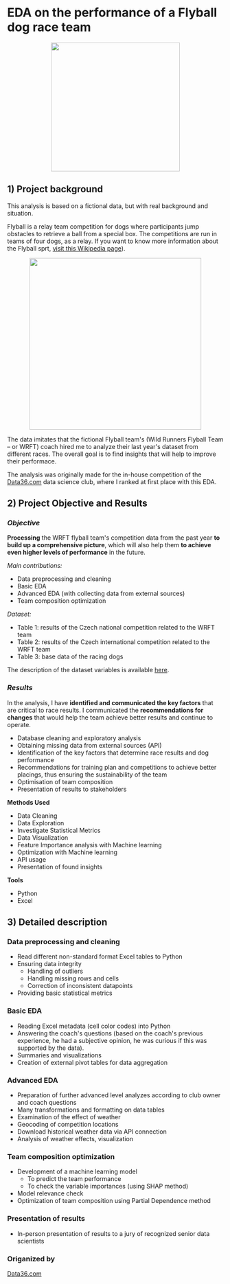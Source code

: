 # EDA on the performance of a Flyball dog race team

<p align="center">
  <img src="https://upload.wikimedia.org/wikipedia/commons/thumb/3/3e/Breezeflyballtraining.JPG/1920px-Breezeflyballtraining.JPG" width="300"/>
</p>

## 1) Project background

This analysis is based on a fictional data, but with real background and situation.

Flyball is a relay team competition for dogs where participants jump obstacles to retrieve a ball from a special box. The competitions are run in teams of four dogs, as a relay. If you want to know more information about the Flyball sprt, [visit this Wikipedia page](https://en.wikipedia.org/wiki/Flyball)).

<p align="center">
  <img src="https://cdn.shopify.com/s/files/1/0866/0808/files/photo_480x480.jpg?v=1673882092" width="400"/>
</p>

The data imitates that the fictional Flyball team's (Wild Runners Flyball Team – or WRFT) coach hired me to analyze their last year's dataset from different races. The overall goal is to find insights that will help to improve their performace.

The analysis was originally made for the in-house competition of the [Data36.com](https://data36.com) data science club, where I ranked at first place with this EDA.

## 2) Project Objective and Results

### *Objective*

**Processing** the WRFT flyball team's competition data from the past year **to build up a comprehensive picture**, which will also help them **to achieve even higher levels of performance** in the future.

*Main contributions:*

- Data preprocessing and cleaning
- Basic EDA
- Advanced EDA (with collecting data from external sources)
- Team composition optimization

*Dataset:* 
- Table 1: results of the Czech national competition related to the WRFT team
- Table 2: results of the Czech international competition related to the WRFT team
- Table 3: base data of the racing dogs

The description of the dataset variables is available [here](https://github.com/rolandnagy-ds/flyball_race_analysis/tree/main/data).

### *Results*

In the analysis, I have **identified and communicated the key factors** that are critical to race results. I communicated the **recommendations for changes** that would help the team achieve better results and continue to operate.

- Database cleaning and exploratory analysis
- Obtaining missing data from external sources (API)
- Identification of the key factors that determine race results and dog performance
- Recommendations for training plan and competitions to achieve better placings, thus ensuring the sustainability of the team
- Optimisation of team composition
- Presentation of results to stakeholders


 **Methods Used**
* Data Cleaning
* Data Exploration
* Investigate Statistical Metrics
* Data Visualization
* Feature Importance analysis with Machine learning
* Optimization with Machine learning
* API usage
* Presentation of found insights

**Tools**
* Python
* Excel


## 3) Detailed description

### Data preprocessing and cleaning

- Read different non-standard format Excel tables to Python
- Ensuring data integrity
  - Handling of outliers
  - Handling missing rows and cells
  - Correction of inconsistent datapoints
- Providing basic statistical metrics

### Basic EDA

- Reading Excel metadata (cell color codes) into Python
- Answering the coach's questions (based on the coach's previous experience, he had a subjective opinion, he was curious if this was supported by the data).
- Summaries and visualizations
- Creation of external pivot tables for data aggregation

### Advanced EDA

- Preparation of further advanced level analyzes according to club owner and coach questions
 - Many transformations and formatting on data tables
- Examination of the effect of weather
 - Geocoding of competition locations
 - Download historical weather data via API connection
 - Analysis of weather effects, visualization

### Team composition optimization

- Development of a machine learning model
  - To predict the team performance
  - To check the variable importances (using SHAP method)
- Model relevance check
- Optimization of team composition using Partial Dependence method

### Presentation of results

- In-person presentation of results to a jury of recognized senior data scientists

### Origanized by

[Data36.com](https://data36.com)
